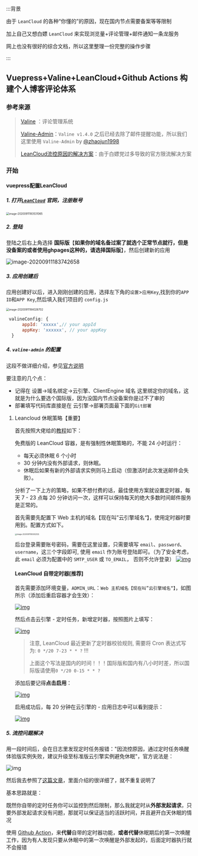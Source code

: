 :::背景

由于 `LeanCloud` 的各种“你懂的”的原因，现在国内节点需要备案等等限制

加上自己又想白嫖 `LeanCloud` 来实现浏览量+评论管理+邮件通知一条龙服务

网上也没有很好的综合文档，所以这里整理一份完整的操作步骤

:::

<!-- more -->



## Vuepress+Valine+LeanCloud+Github Actions 构建个人博客评论体系

### 参考来源

> [Valine](https://valine.js.org/) ：评论管理系统
>
> [Valine-Admin](http://www.zhaojun.im/hexo-valine-admin/)：`Valine v1.4.0` 之后已经去除了邮件提醒功能，所以我们这里使用 `Valine-Admin` by [@zhaojun1998](https://github.com/zhaojun1998/Valine-Admin)
>
> [LeanCloud流控原因的解决方案](https://www.antmoe.com/posts/ff6aef7b/)：由于白嫖党过多导致的官方限流解决方案

### 开始

#### vuepress配置LeanCloud

##### 1. 打开[`LeanCloud`](https://console.leancloud.app/) 官网，注册账号

<img src="C:\Users\Rodrick\AppData\Roaming\Typora\typora-user-images\image-20200911183531065.png" alt="image-20200911183531065" style="zoom: 50%;" />

##### 2. 登陆

登陆之后右上角选择 **国际版**【**如果你的域名备过案了就选个正常节点就行，但是没备案的或者使用ghpages这种的，请选择国际版**】，然后创建新的应用

![image-20200911183742658](https://gitee.com/rodrick278/img/raw/master/img/image-20200911183742658.png)



##### 3. 应用创建后

应用创建好以后，进入刚刚创建的应用，选择左下角的`设置`>`应用Key`,找到你的`APP ID`和`APP Key`,然后填入我们项目的 `config.js`

<img src="https://gitee.com/rodrick278/img/raw/master/img/image-20200911184026702.png" alt="image-20200911184026702" style="zoom:50%;" />

```js
 valineConfig: {
      appId: 'xxxxx',// your appId
      appKey: 'xxxxxx', // your appKey
  }
```

##### 4. `valine-admin` 的配置

这段不做详细介绍，参见[官方说明](http://www.zhaojun.im/hexo-valine-admin/)

要注意的几个点：

* 记得在 设置->域名绑定->云引擎、ClientEngine 域名 这里绑定你的域名，这就是为什么要选个国际版，因为没国内节点没备案你是过不了审的
* 部署填写代码库直接是在 云引擎->部署页面最下面的`Git部署`

1. Leancloud 休眠策略【重要】

   首先按照大佬给的[教程](https://github.com/zhaojun1998/Valine-Admin/blob/master/%E9%AB%98%E7%BA%A7%E9%85%8D%E7%BD%AE.md#leancloud-%E4%BC%91%E7%9C%A0%E7%AD%96%E7%95%A5)如下：

   

   免费版的 LeanCloud 容器，是有强制性休眠策略的，不能 24 小时运行：

   - 每天必须休眠 6 个小时
   - 30 分钟内没有外部请求，则休眠。
   - 休眠后如果有新的外部请求实例则马上启动（但激活时此次发送邮件会失败）。

   分析了一下上方的策略，如果不想付费的话，最佳使用方案就设置定时器，每天 7 - 23 点每 20 分钟访问一次，这样可以保持每天的绝大多数时间邮件服务是正常的。

   首先需要先配置下 Web 主机的域名【现在叫”云引擎域名“】，使用定时器时要用到。配置方式如下。

   <img src="https://gitee.com/rodrick278/img/raw/master/img/image-20200911185002555.png" alt="image-20200911185002555" style="zoom: 33%;" />

   后台登录需要账号密码，需要在这里设置，只需要填写 `email`、`password`、`username`，这三个字段即可, 使用 `email` 作为账号登陆即可。（为了安全考虑，此 `email` 必须为配置中的 `SMTP_USER` 或 `TO_EMAIL`， 否则不允许登录） [![img](https://camo.githubusercontent.com/6e1b23da8abe54d08a1ce90d35e982c3ce171bb8/68747470733a2f2f63646e2e6a756e362e6e65742f3230313830313131323133335f3436372e706e67)](https://camo.githubusercontent.com/6e1b23da8abe54d08a1ce90d35e982c3ce171bb8/68747470733a2f2f63646e2e6a756e362e6e65742f3230313830313131323133335f3436372e706e67)

   #### LeanCloud 自带定时器[推荐]

   首先需要添加环境变量，`ADMIN_URL`：`Web 主机域名【现在叫”云引擎域名“】`，如图所示（添加后重启容器才会生效）：

   [![img](https://camo.githubusercontent.com/4239e2376c7ead8e71433ad3cf62a6825cf0ee75/68747470733a2f2f63646e2e6a756e362e6e65742f3230313831323031313430395f3136372e706e67)](https://camo.githubusercontent.com/4239e2376c7ead8e71433ad3cf62a6825cf0ee75/68747470733a2f2f63646e2e6a756e362e6e65742f3230313831323031313430395f3136372e706e67)

   然后点击云引擎 - 定时任务，新增定时器，按照图片上填写：

   [![img](https://camo.githubusercontent.com/676c31d97af7ffa113ef0f622891c43f3f3121d4/68747470733a2f2f63646e2e6a756e362e6e65742f3230313831323031313433335f3536382e706e67)](https://camo.githubusercontent.com/676c31d97af7ffa113ef0f622891c43f3f3121d4/68747470733a2f2f63646e2e6a756e362e6e65742f3230313831323031313433335f3536382e706e67)

   > 注意, LeanCloud 最近更新了定时器校验规则, 需要将 Cron 表达式写为: `0 */20 7-23 * * ?` !!!
   >
   > 上面这个写法是国内的时间！！！国际版和国内有八小时时差，所以国际版请使用`0 */20 0-15 * * ?`

   添加后要记得**点击启用**：

   [![img](https://camo.githubusercontent.com/1127fa5a265eac435e643c198e29ca2802eacc20/68747470733a2f2f63646e2e6a756e362e6e65742f3230313831323031313433345f3131382e706e67)](https://camo.githubusercontent.com/1127fa5a265eac435e643c198e29ca2802eacc20/68747470733a2f2f63646e2e6a756e362e6e65742f3230313831323031313433345f3131382e706e67)

   启用成功后，每 20 分钟在云引擎的 - 应用日志中可以看到提示：

   [![img](https://camo.githubusercontent.com/35e08261b6a7d2570c8bab872dc69ffd21116dc0/68747470733a2f2f63646e2e6a756e362e6e65742f3230313831323031313434345f3738332e706e67)](https://camo.githubusercontent.com/35e08261b6a7d2570c8bab872dc69ffd21116dc0/68747470733a2f2f63646e2e6a756e362e6e65742f3230313831323031313434345f3738332e706e67)

##### 5. 流控问题解决

​	用一段时间后，会在日志里发现定时任务报错："因流控原因，通过定时任务唤醒体验版实例失败，建议升级至标准版云引擎实例避免休眠"，官方说法是：

![img](https://cdn.jsdelivr.net/gh/blogimg/picbed@latest/2020/05/14/690052ad1e12bd97d8459f6533fcc64b.png)

然后我去参照了[这篇文章](https://www.antmoe.com/posts/ff6aef7b/)，里面介绍的很详细了，就不重复说明了

基本思路就是：

既然你自带的定时任务你可以监控到然后限制，那么我就定时从**外部发起请求**，只要外部发起请求没有问题，那就可以保证适当的活跃时间，并且避开白天休眠的情况

使用 [Github Action](https://github.com/features/actions)，来**代替**自带的定时器功能，**或者代替**休眠期后的第一次唤醒工作，因为有人发现只要从休眠中的第一次唤醒是外部发起的，后面定时器执行就不会报错





